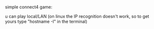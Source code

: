 simple connect4 game:

u can play local/LAN (on linux the IP recognition doesn't work, so to get yours type "hostname -I" in the terminal)
